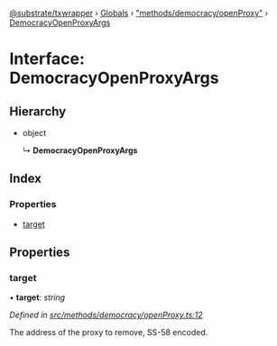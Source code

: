 [@substrate/txwrapper](../README.md) › [Globals](../globals.md) › ["methods/democracy/openProxy"](../modules/_methods_democracy_openproxy_.md) › [DemocracyOpenProxyArgs](_methods_democracy_openproxy_.democracyopenproxyargs.md)

# Interface: DemocracyOpenProxyArgs

## Hierarchy

* object

  ↳ **DemocracyOpenProxyArgs**

## Index

### Properties

* [target](_methods_democracy_openproxy_.democracyopenproxyargs.md#target)

## Properties

###  target

• **target**: *string*

*Defined in [src/methods/democracy/openProxy.ts:12](https://github.com/paritytech/txwrapper/blob/c530205/src/methods/democracy/openProxy.ts#L12)*

The address of the proxy to remove, SS-58 encoded.
